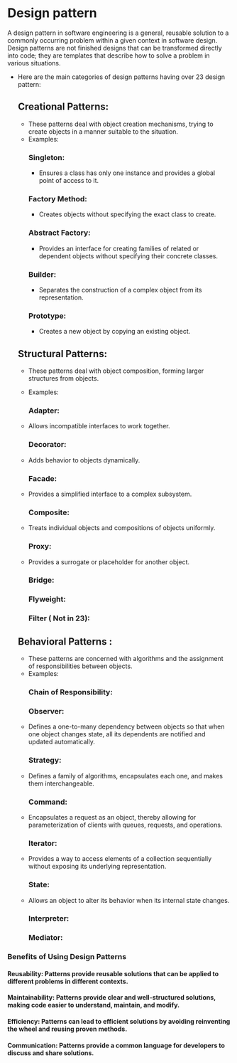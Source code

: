 # Design pattern
A design pattern in software engineering is a general, reusable solution to a commonly occurring problem within a given context in software design. 
Design patterns are not finished designs that can be transformed directly into code; they are templates that describe how to solve a problem in various situations.

- Here are the main categories of design patterns having over 23 design pattern:
  ## Creational Patterns:
    - These patterns deal with object creation mechanisms, trying to create objects in a manner suitable to the situation.
    - Examples:
      ### Singleton:
      - Ensures a class has only one instance and provides a global point of access to it.
      ### Factory Method:
      - Creates objects without specifying the exact class to create.
      ### Abstract Factory:
      - Provides an interface for creating families of related or dependent objects without specifying their concrete classes.
      ### Builder:
      - Separates the construction of a complex object from its representation.
      ### Prototype:
      - Creates a new object by copying an existing object.

    ## Structural Patterns:
     - These patterns deal with object composition, forming larger structures from objects.
     - Examples:
  

       ### Adapter:  

    - Allows incompatible interfaces to work together.
      ### Decorator:  
    - Adds behavior to objects dynamically.
      ### Facade:  
    - Provides a simplified interface to a complex subsystem.
      ### Composite:  
    - Treats individual objects and compositions of objects uniformly.
      ### Proxy:  
    - Provides a surrogate or placeholder for another object.
      ### Bridge:
      ### Flyweight:
      ### Filter ( Not in 23):

    ## Behavioral Patterns :
    - These patterns are concerned with algorithms and the assignment of responsibilities between objects.
  - Examples:
    ### Chain of Responsibility:
    ### Observer:  
  - Defines a one-to-many dependency between objects so that when one object changes state, all its dependents are notified and updated automatically.
    ### Strategy:  
  - Defines a family of algorithms, encapsulates each one, and makes them interchangeable.
    ### Command:  
  - Encapsulates a request as an object, thereby allowing for parameterization of clients with queues, requests, and operations.
    ### Iterator:  
  - Provides a way to access elements of a collection sequentially without exposing its underlying representation.
    ### State:  
  - Allows an object to alter its behavior when its internal state changes.
    ### Interpreter:
    ### Mediator:


### Benefits of Using Design Patterns
#### Reusability:  Patterns provide reusable solutions that can be applied to different problems in different contexts.
#### Maintainability:  Patterns provide clear and well-structured solutions, making code easier to understand, maintain, and modify.
#### Efficiency:  Patterns can lead to efficient solutions by avoiding reinventing the wheel and reusing proven methods.
#### Communication:  Patterns provide a common language for developers to discuss and share solutions.
